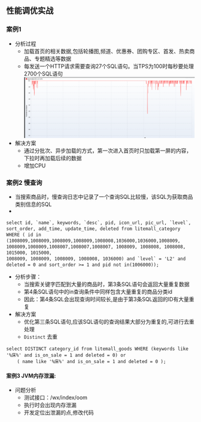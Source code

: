 ## 性能调优实战
### 案例1
* 分析过程
  * 加载首页的相关数据,包括轮播图,频道、优惠券、团购专区、首发、热卖商品、专题精选等数据
  * 每发送一个HTTP请求需要查询27个SQL语句。当TPS为100时每秒要处理2700个SQL语句 <br>![img_11.png](img_11.png)<br>
* 解决方案
  * 通过分批次、异步加载的方式，第一次进入首页时只加载第一屏的内容，下拉时再加载后续的数据
  * 增加CPU
### 案例2 慢查询
* 当搜索商品时，慢查询日志中记录了一个查询SQL比较慢，该SQL为获取商品类别信息的SQL
* 
```mysql
select id, `name`, keywords, `desc`, pid, icon_url, pic_url, `level`,
sort_order, add_time, update_time, deleted from litemall_category WHERE ( id in (1008009,1008009,1008009,1008009,1008008,1036000,1036000,1008009,
1008009,1008009,1008007,1008007,1008007, 1008009, 1008008, 1008008, 1015000, 1015000,
1008009, 1008009, 1008009, 1008008, 1036000) and `level` = 'L2' and deleted = 0 and sort_order >= 1 and pid not in(1006000));
```
* 分析步骤：
  * 当搜索关键字匹配到大量的商品时，第3条SQL语句会返回大量重复数据
  * 第4条SQL语句中的in查询条件中同样包含大量重复的商品分类id
  * 因此：第4条SQL会出现查询时间较长,是由于第3条SQL返回的ID有大量重复
* 解决方案
  * 优化第三条SQL语句,应该SQL语句的查询结果大部分为重复的,可进行去重处理
  * `Distinct` 去重
```mysql
select DISTINCT category_id from litemall_goods WHERE (keywords like '%床%' and is_on_sale = 1 and deleted = 0) or
    ( name like '%床%' and is_on_sale = 1 and deleted = 0 );
```
#### 案例3 JVM内存泄漏:
* 问题分析
  * 测试接口：/wx/index/oom
  * 执行时会出现内存泄漏
  * 开发定位出泄漏的点,修改代码